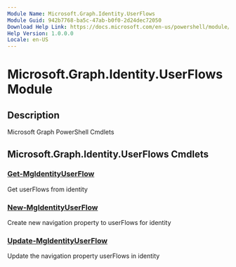 ```yaml
---
Module Name: Microsoft.Graph.Identity.UserFlows
Module Guid: 942b7768-ba5c-47ab-b0f0-2d24dec72050
Download Help Link: https://docs.microsoft.com/en-us/powershell/module/microsoft.graph.identity.userflows
Help Version: 1.0.0.0
Locale: en-US
---
```


# Microsoft.Graph.Identity.UserFlows Module
## Description
Microsoft Graph PowerShell Cmdlets

## Microsoft.Graph.Identity.UserFlows Cmdlets
### [Get-MgIdentityUserFlow](Get-MgIdentityUserFlow.md)
Get userFlows from identity

### [New-MgIdentityUserFlow](New-MgIdentityUserFlow.md)
Create new navigation property to userFlows for identity

### [Update-MgIdentityUserFlow](Update-MgIdentityUserFlow.md)
Update the navigation property userFlows in identity

